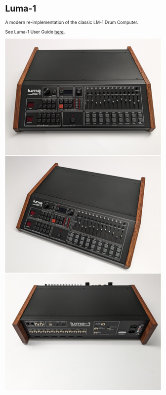 # Luma-1
A modern re-implementation of the classic LM-1 Drum Computer.

See Luma-1 User Guide [here](https://docs.google.com/document/d/1ew5HF2rmsIb3FmjGhrn8vHP6tWtrs4gh6rTB0z4mO2c/edit?usp=sharing).

<p align="middle">
  <img src="Luma-1 Pics/Luma-1_Bubinga_Front.jpg" width="550" title="Luma-1">
  <img src="Luma-1 Pics/Luma-1_Bubinga_right.jpg" width="550" title="Luma-1">
  <img src="Luma-1 Pics/Luma-1_Bubinga_Rear.jpg" width="550" title="Luma-1">
</p>
